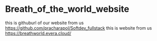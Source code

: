 # Breath_of_the_world_website

this is githuburl of our website from us
https://github.com/pracharapol/Softdev_fullstack
this is website from us
https://breathworld.evera.cloud/
